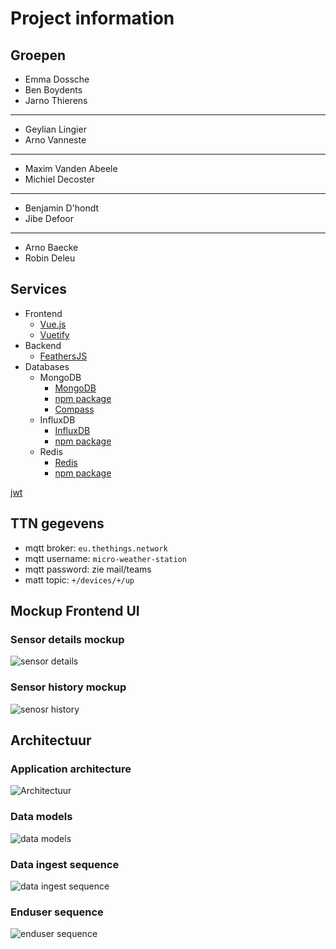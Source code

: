 # Project information

## Groepen

* Emma Dossche
* Ben Boydents
* Jarno Thierens

---

* Geylian Lingier
* Arno Vanneste

---

* Maxim Vanden Abeele
* Michiel Decoster

---

* Benjamin D'hondt
* Jibe Defoor

---

* Arno Baecke
* Robin Deleu

## Services

* Frontend
  * [Vue.js](https://vuejs.org)
  * [Vuetify](https://vuetifyjs.com)
* Backend
  * [FeathersJS](https://feathersjs.com/)
* Databases
  * MongoDB
    * [MongoDB](https://www.mongodb.com/mon)
    * [npm package](https://www.npmjs.com/package/mongodb)
    * [Compass](https://www.mongodb.com/products/compass)
  * InfluxDB
    * [InfluxDB](https://www.influxdata.com/)
    * [npm package](https://www.npmjs.com/package/influx)
  * Redis
    * [Redis](https://www.influxdata.com/)
    * [npm package](https://www.npmjs.com/package/tedis)

[jwt](https://jwt.io/)

## TTN gegevens

* mqtt broker: `eu.thethings.network`
* mqtt username: `micro-weather-station`
* mqtt password: zie mail/teams
* matt topic: `+/devices/+/up`

## Mockup Frontend UI

### Sensor details mockup

![sensor details](img/sensor-details.png)

### Sensor history mockup

![senosr history](img/sensor-history.png)

## Architectuur

### Application architecture

![Architectuur](img/architectuur.png)

### Data models

![data models](img/data-models.png)

### Data ingest sequence

![data ingest sequence](img/data-ingest-sequence.png)

### Enduser sequence

![enduser sequence](img/enduser-sequence.png)
